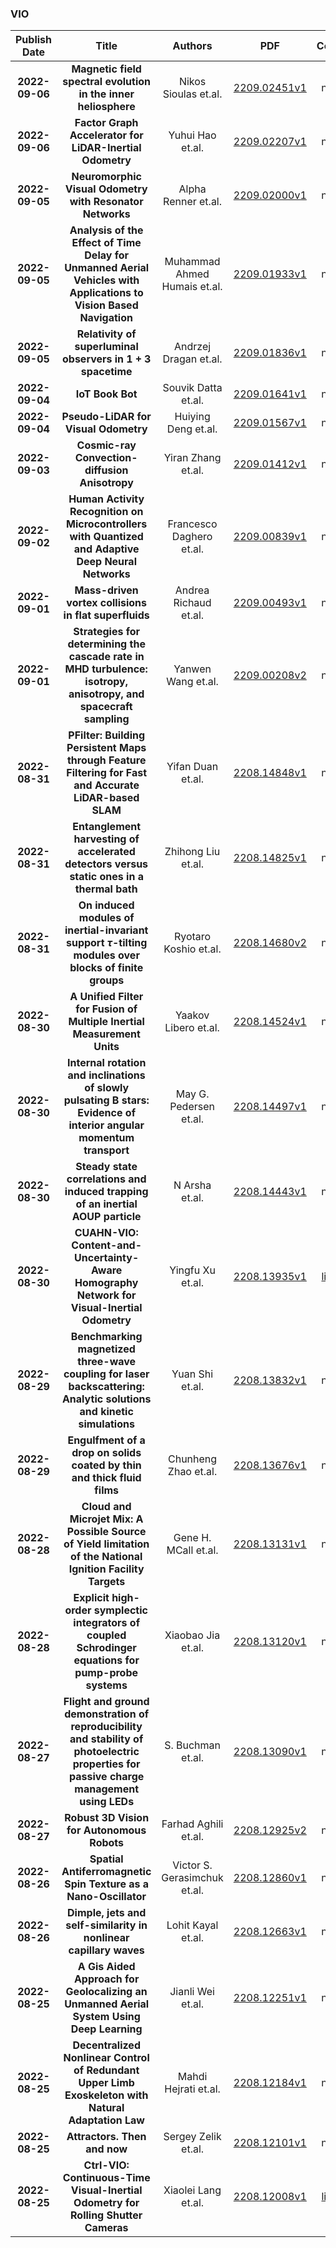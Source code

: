
### VIO
|Publish Date|Title|Authors|PDF|Code|
| :---: | :---: | :---: | :---: | :---: |
|**2022-09-06**|**Magnetic field spectral evolution in the inner heliosphere**|Nikos Sioulas et.al.|[2209.02451v1](http://arxiv.org/abs/2209.02451v1)|null|
|**2022-09-06**|**Factor Graph Accelerator for LiDAR-Inertial Odometry**|Yuhui Hao et.al.|[2209.02207v1](http://arxiv.org/abs/2209.02207v1)|null|
|**2022-09-05**|**Neuromorphic Visual Odometry with Resonator Networks**|Alpha Renner et.al.|[2209.02000v1](http://arxiv.org/abs/2209.02000v1)|null|
|**2022-09-05**|**Analysis of the Effect of Time Delay for Unmanned Aerial Vehicles with Applications to Vision Based Navigation**|Muhammad Ahmed Humais et.al.|[2209.01933v1](http://arxiv.org/abs/2209.01933v1)|null|
|**2022-09-05**|**Relativity of superluminal observers in $1+3$ spacetime**|Andrzej Dragan et.al.|[2209.01836v1](http://arxiv.org/abs/2209.01836v1)|null|
|**2022-09-04**|**IoT Book Bot**|Souvik Datta et.al.|[2209.01641v1](http://arxiv.org/abs/2209.01641v1)|null|
|**2022-09-04**|**Pseudo-LiDAR for Visual Odometry**|Huiying Deng et.al.|[2209.01567v1](http://arxiv.org/abs/2209.01567v1)|null|
|**2022-09-03**|**Cosmic-ray Convection-diffusion Anisotropy**|Yiran Zhang et.al.|[2209.01412v1](http://arxiv.org/abs/2209.01412v1)|null|
|**2022-09-02**|**Human Activity Recognition on Microcontrollers with Quantized and Adaptive Deep Neural Networks**|Francesco Daghero et.al.|[2209.00839v1](http://arxiv.org/abs/2209.00839v1)|null|
|**2022-09-01**|**Mass-driven vortex collisions in flat superfluids**|Andrea Richaud et.al.|[2209.00493v1](http://arxiv.org/abs/2209.00493v1)|null|
|**2022-09-01**|**Strategies for determining the cascade rate in MHD turbulence: isotropy, anisotropy, and spacecraft sampling**|Yanwen Wang et.al.|[2209.00208v2](http://arxiv.org/abs/2209.00208v2)|null|
|**2022-08-31**|**PFilter: Building Persistent Maps through Feature Filtering for Fast and Accurate LiDAR-based SLAM**|Yifan Duan et.al.|[2208.14848v1](http://arxiv.org/abs/2208.14848v1)|null|
|**2022-08-31**|**Entanglement harvesting of accelerated detectors versus static ones in a thermal bath**|Zhihong Liu et.al.|[2208.14825v1](http://arxiv.org/abs/2208.14825v1)|null|
|**2022-08-31**|**On induced modules of inertial-invariant support $τ$-tilting modules over blocks of finite groups**|Ryotaro Koshio et.al.|[2208.14680v2](http://arxiv.org/abs/2208.14680v2)|null|
|**2022-08-30**|**A Unified Filter for Fusion of Multiple Inertial Measurement Units**|Yaakov Libero et.al.|[2208.14524v1](http://arxiv.org/abs/2208.14524v1)|null|
|**2022-08-30**|**Internal rotation and inclinations of slowly pulsating B stars: Evidence of interior angular momentum transport**|May G. Pedersen et.al.|[2208.14497v1](http://arxiv.org/abs/2208.14497v1)|null|
|**2022-08-30**|**Steady state correlations and induced trapping of an inertial AOUP particle**|N Arsha et.al.|[2208.14443v1](http://arxiv.org/abs/2208.14443v1)|null|
|**2022-08-30**|**CUAHN-VIO: Content-and-Uncertainty-Aware Homography Network for Visual-Inertial Odometry**|Yingfu Xu et.al.|[2208.13935v1](http://arxiv.org/abs/2208.13935v1)|[link](https://github.com/tudelft/cuahn-vio)|
|**2022-08-29**|**Benchmarking magnetized three-wave coupling for laser backscattering: Analytic solutions and kinetic simulations**|Yuan Shi et.al.|[2208.13832v1](http://arxiv.org/abs/2208.13832v1)|null|
|**2022-08-29**|**Engulfment of a drop on solids coated by thin and thick fluid films**|Chunheng Zhao et.al.|[2208.13676v1](http://arxiv.org/abs/2208.13676v1)|null|
|**2022-08-28**|**Cloud and Microjet Mix: A Possible Source of Yield limitation of the National Ignition Facility Targets**|Gene H. MCall et.al.|[2208.13131v1](http://arxiv.org/abs/2208.13131v1)|null|
|**2022-08-28**|**Explicit high-order symplectic integrators of coupled Schrodinger equations for pump-probe systems**|Xiaobao Jia et.al.|[2208.13120v1](http://arxiv.org/abs/2208.13120v1)|null|
|**2022-08-27**|**Flight and ground demonstration of reproducibility and stability of photoelectric properties for passive charge management using LEDs**|S. Buchman et.al.|[2208.13090v1](http://arxiv.org/abs/2208.13090v1)|null|
|**2022-08-27**|**Robust 3D Vision for Autonomous Robots**|Farhad Aghili et.al.|[2208.12925v2](http://arxiv.org/abs/2208.12925v2)|null|
|**2022-08-26**|**Spatial Antiferromagnetic Spin Texture as a Nano-Oscillator**|Victor S. Gerasimchuk et.al.|[2208.12860v1](http://arxiv.org/abs/2208.12860v1)|null|
|**2022-08-26**|**Dimple, jets and self-similarity in nonlinear capillary waves**|Lohit Kayal et.al.|[2208.12663v1](http://arxiv.org/abs/2208.12663v1)|null|
|**2022-08-25**|**A Gis Aided Approach for Geolocalizing an Unmanned Aerial System Using Deep Learning**|Jianli Wei et.al.|[2208.12251v1](http://arxiv.org/abs/2208.12251v1)|null|
|**2022-08-25**|**Decentralized Nonlinear Control of Redundant Upper Limb Exoskeleton with Natural Adaptation Law**|Mahdi Hejrati et.al.|[2208.12184v1](http://arxiv.org/abs/2208.12184v1)|null|
|**2022-08-25**|**Attractors. Then and now**|Sergey Zelik et.al.|[2208.12101v1](http://arxiv.org/abs/2208.12101v1)|null|
|**2022-08-25**|**Ctrl-VIO: Continuous-Time Visual-Inertial Odometry for Rolling Shutter Cameras**|Xiaolei Lang et.al.|[2208.12008v1](http://arxiv.org/abs/2208.12008v1)|[link](https://github.com/april-zju/ctrl-vio)|
